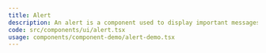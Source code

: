 ```yaml
---
title: Alert
description: An alert is a component used to display important messages or notifications to the user. It can be used to convey success, error, warning, or informational messages that require the user's attention.
code: src/components/ui/alert.tsx
usage: components/component-demo/alert-demo.tsx
---
```

